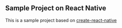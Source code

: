## Sample Project on React Native

This is a sample project based on [create-react-native](https://github.com/react-community/create-react-native-app)